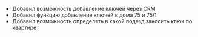 - Добавил возможность добавление ключей через CRM
- Добавил функцию добавление ключей в дома 75 и 75\1
- Добавил возможность определять в какой подезд заносить ключ по квартире